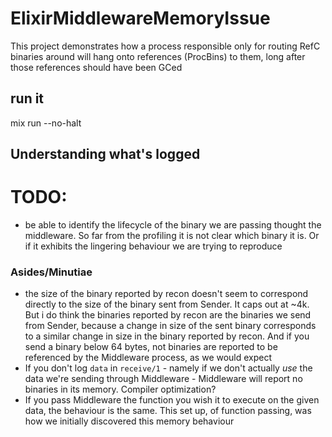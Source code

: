# ElixirMiddlewareMemoryIssue

This project demonstrates how a process responsible only for routing RefC binaries around will hang onto references (ProcBins) to them, long after those references should have been GCed

## run it
mix run --no-halt

## Understanding what's logged


# TODO:
- be able to identify the lifecycle of the binary we are passing thought the middleware.
So far from the profiling it is not clear which binary it is. Or if it exhibits the lingering
behaviour we are trying to reproduce

### Asides/Minutiae
- the size of the binary reported by recon doesn't seem to correspond directly to the size of the binary sent from Sender. It caps out at ~4k. But i do think the binaries reported by recon are the binaries we send from Sender, because a change in size of the sent binary corresponds to a similar change in size in the binary reported by recon. And if you send a binary below 64 bytes, not binaries are reported to be referenced by the Middleware process, as we would expect
- If you don't log `data` in `receive/1` - namely if we don't actually _use_ the data we're sending through Middleware - Middleware will report no  binaries in its memory. Compiler optimization?
- If you pass Middleware the function you wish it to execute on the given data, the behaviour is the same. This set up, of function passing, was how we initially discovered this memory behaviour

